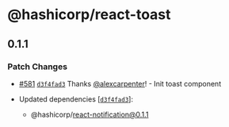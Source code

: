 # @hashicorp/react-toast

## 0.1.1

### Patch Changes

- [#581](https://github.com/hashicorp/react-components/pull/581) [`d3f4fad3`](https://github.com/hashicorp/react-components/commit/d3f4fad33ef08e440bebd46fe82b23b26728cba7) Thanks [@alexcarpenter](https://github.com/alexcarpenter)! - Init toast component

- Updated dependencies [[`d3f4fad3`](https://github.com/hashicorp/react-components/commit/d3f4fad33ef08e440bebd46fe82b23b26728cba7)]:
  - @hashicorp/react-notification@0.1.1
